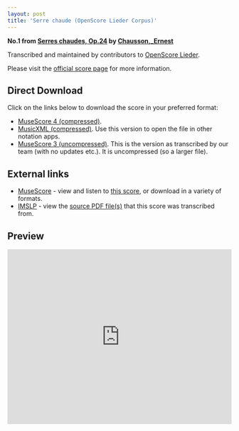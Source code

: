 ```yaml
---
layout: post
title: 'Serre chaude (OpenScore Lieder Corpus)'
---
```


__No.1 from [Serres chaudes, Op.24](https://fourscoreandmore.org/openscore/lieder/Chausson%2C_Ernest/Serres_chaudes%2C_Op.24/) by [Chausson,_Ernest](https://fourscoreandmore.org/openscore/lieder/Chausson%2C_Ernest)__

Transcribed and maintained by contributors to [OpenScore Lieder].

Please visit the [official score page] for more information.

[official score page]: https://musescore.com/openscore-lieder-corpus/scores/5057840
[OpenScore Lieder]: https://musescore.com/openscore-lieder-corpus

## Direct Download

Click on the links below to download the score in your preferred format:
- [MuseScore 4 (compressed)](https://fourscoreandmore.org/openscore/lieder/Chausson%2C_Ernest/Serres_chaudes%2C_Op.24/1_Serre_chaude.mscz).
- [MusicXML (compressed)](https://fourscoreandmore.org/openscore/lieder/Chausson%2C_Ernest/Serres_chaudes%2C_Op.24/1_Serre_chaude.mxl). Use this version to open the file in other notation apps.
- [MuseScore 3 (uncompressed)](https://raw.githubusercontent.com/OpenScore/Lieder/refs/heads/main/scores/Chausson%2C_Ernest/Serres_chaudes%2C_Op.24/1_Serre_chaude/lc5057840.mscx). This is the version as transcribed by our team (with no updates etc.). It is uncompressed (so a larger file).

## External links

- [MuseScore] - view and listen to [this score][MuseScore], or download in a variety of formats.
- [IMSLP] - view the [source PDF file(s)][IMSLP] that this score was transcribed from.

[MuseScore]: https://musescore.com/score/5057840
[IMSLP]: https://imslp.org/wiki/Special:ReverseLookup/26882

## Preview

<iframe width="100%" height="394" src="https://musescore.com/openscore-lieder-corpus/scores/5057840/embed" frameborder="0" allowfullscreen allow="autoplay; fullscreen"></iframe>
